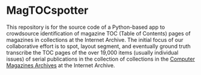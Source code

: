 # MagTOCspotter
This repository is for the source code of a Python-based app to crowdsource identification of magazine TOC (Table of Contents) pages of magazines in collections at the Internet Archive. The initial focus of our collaborative effort is to spot, layout segment, and eventually ground truth transcribe the TOC pages of the over 19,000 items (usually individual issues) of serial publications in the collection of collections in the [Computer Magazines Archives](https://archive.org/details/computermagazines) at the Internet Archive.
